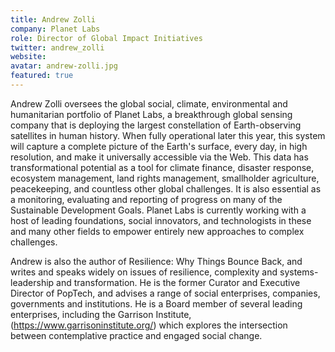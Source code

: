 ```yaml
---
title: Andrew Zolli
company: Planet Labs
role: Director of Global Impact Initiatives
twitter: andrew_zolli
website: 
avatar: andrew-zolli.jpg
featured: true
---
```

Andrew Zolli oversees the global social, climate, environmental and humanitarian portfolio of Planet Labs, a breakthrough global sensing company that is deploying the largest constellation of Earth-observing satellites in human history. When fully operational later this year, this system will capture a complete picture of the Earth's surface, every day, in high resolution, and make it universally accessible via the Web. This data has transformational potential as a tool for climate finance, disaster response, ecosystem management, land rights management, smallholder agriculture, peacekeeping, and countless other global challenges. It is also essential as a monitoring, evaluating and reporting of progress on many of the Sustainable Development Goals. Planet Labs is currently working with a host of leading foundations, social innovators, and technologists in these and many other fields to empower entirely new approaches to complex challenges.

Andrew is also the author of Resilience: Why Things Bounce Back, and writes and speaks widely on issues of resilience, complexity and systems-leadership and transformation. He is the former Curator and Executive Director of PopTech, and advises a range of social enterprises, companies, governments and institutions. He is a Board member of several leading enterprises, including the Garrison Institute, (https://www.garrisoninstitute.org/) which explores the intersection between contemplative practice and engaged social change.
